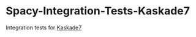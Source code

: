 # Spacy-Integration-Tests-Kaskade7
Integration tests for [Kaskade7](http://www.zib.de/projects/kaskade7-finite-element-toolbox)
